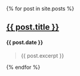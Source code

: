{% for post in site.posts %}

## <a href="{{ post.url }}">{{ post.title }}</a>
#### {{ post.date }}
> {{ post.excerpt }}

{% endfor %}
